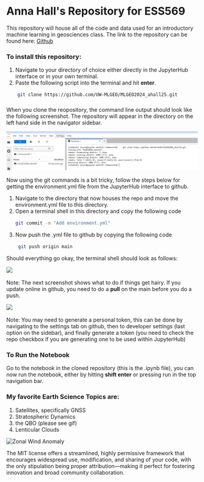 # Anna Hall's Repository for ESS569

This repository will house all of the code and data used for an introductory machine learning in geosciences class. The link to the repository can be found here: [Github](https://github.com/UW-MLGEO/MLGEO2024_ahall25)

### To install this repository:
1. Navigate to your directory of choice either directly in the JupyterHub interface or in your own terminal.
2. Paste the following script into the terminal and hit **enter**.
```bash
    git clone https://github.com/UW-MLGEO/MLGEO2024_ahall25.git
```
### 
When you clone the reopository, the command line output should look like the following screenshot. The repository will appear in the directory on the left hand side in the navigator sidebar.
  
<img src="CloneRepoScreenshot.png"/>

Now using the git commands is a bit tricky, follow the steps below for getting the environment.yml file from the JupyterHub interface to github.
1. Navigate to the directory that now houses the repo and move the environment.yml file to this directory.
2. Open a terminal shell in this directory and copy the following code
    ```bash
    git commit -m "Add environment.yml"
    ```
3. Now push the .yml file to github by copying the following code
   ```bash
    git push origin main
    ```
Should everything go okay, the terminal shell should look as follows:

<img src="GitAddScreenshot.png"/>

Note: The next screenshot shows what to do if things get hairy. If you update online in github, you need to do a **pull** on the main before you do a push.

<img src="GitCommandsScreenshot.png"/>

Note: You may need to generate a personal token, this can be done by navigating to the settings tab on github, then to developer settings (last option on the sidebar), and finally generate a token (you need to check the repo checkbox if you are generating one to be used within JupyterHub)

### To Run the Notebook
Go to the notebook in the cloned repository (this is the .ipynb file), you can now run the notebook, either by hitting **shift enter** or pressing run in the top navigation bar.
###

### My favorite Earth Science Topics are:
1. Satellites, specifically GNSS
2. Stratospheric Dynamics
3. the QBO (please see gif)
4. Lenticular Clouds
   
![Zonal Wind Anomaly](https://github.com/UW-MLGEO/MLGEO2024_ahall25/blob/main/qboGif.gif)

The MIT license offers a streamlined, highly permissive framework that encourages widespread use, modification, and sharing of your code, with the only stipulation being proper attribution—making it perfect for fostering innovation and broad community collaboration.

